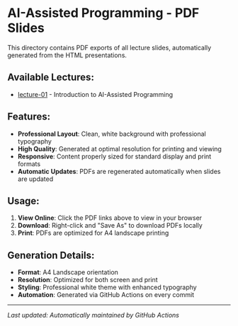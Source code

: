 # AI-Assisted Programming - PDF Slides

This directory contains PDF exports of all lecture slides, automatically generated from the HTML presentations.

## Available Lectures:

- [lecture-01](./lecture-01.pdf) - Introduction to AI-Assisted Programming

## Features:

- **Professional Layout**: Clean, white background with professional typography
- **High Quality**: Generated at optimal resolution for printing and viewing
- **Responsive**: Content properly sized for standard display and print formats
- **Automatic Updates**: PDFs are regenerated automatically when slides are updated

## Usage:

1. **View Online**: Click the PDF links above to view in your browser
2. **Download**: Right-click and "Save As" to download PDFs locally
3. **Print**: PDFs are optimized for A4 landscape printing

## Generation Details:

- **Format**: A4 Landscape orientation
- **Resolution**: Optimized for both screen and print
- **Styling**: Professional white theme with enhanced typography
- **Automation**: Generated via GitHub Actions on every commit

---

*Last updated: Automatically maintained by GitHub Actions*